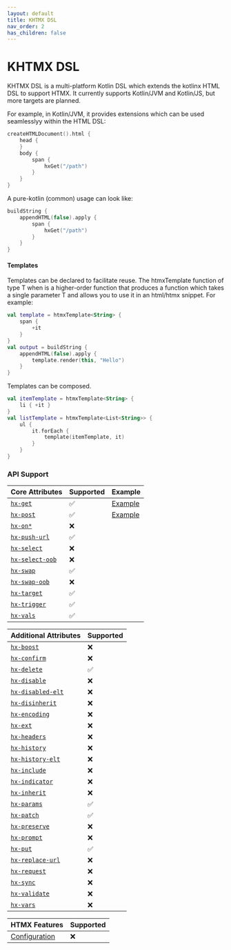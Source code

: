 ```yaml
---
layout: default
title: KHTMX DSL
nav_order: 2
has_children: false
---
```


# KHTMX DSL

KHTMX DSL is a multi-platform Kotlin DSL which extends the kotlinx HTML DSL to support HTMX. It currently supports Kotlin/JVM and Kotlin/JS, but more targets are planned.

For example, in Kotlin/JVM, it provides extensions which can be used seamlesslyy within the HTML DSL:
```kotlin
createHTMLDocument().html {  
    head {  
    }    
    body {  
        span {
            hxGet("/path")
        }
    }  
}
```

A pure-kotlin (common) usage can look like:
```kotlin
buildString {  
    appendHTML(false).apply {  
        span {  
            hxGet("/path")  
        }  
    }
}
```

#### Templates

Templates can be declared to facilitate reuse. The htmxTemplate function of type T when is a higher-order function that produces a function which takes a single parameter T and allows you to use it in an html/htmx snippet. For example:

```kotlin
val template = htmxTemplate<String> {  
    span {  
        +it  
    }
}  
val output = buildString {  
    appendHTML(false).apply {  
        template.render(this, "Hello")  
    }  
}
```

Templates can be composed.

```kotlin
val itemTemplate = htmxTemplate<String> {
    li { +it }
}
val listTemplate = htmxTemplate<List<String>> {
    ul {
        it.forEach {
            template(itemTemplate, it)
        }
    }
}
```

### API Support

| Core Attributes                                               | Supported | Example                                                                                                                                  |
| ------------------------------------------------------------- | --------- | ---------------------------------------------------------------------------------------------------------------------------------------- |
| [`hx-get`](https://htmx.org/attributes/hx-get/)               | ✅         | [Example](https://github.com/wakingrufus/khtmx/blob/main/khtmx-dsl/src/commonTest/kotlin/com/github/wakingrufus/htmx/exemplar/HxGet.kt)  |
| [`hx-post`](https://htmx.org/attributes/hx-post/)             | ✅         | [Example](https://github.com/wakingrufus/khtmx/blob/main/khtmx-dsl/src/commonTest/kotlin/com/github/wakingrufus/htmx/exemplar/HxPost.kt) |
| [`hx-on*`](https://htmx.org/attributes/hx-on/)                | ❌         |                                                                                                                                          |
| [`hx-push-url`](https://htmx.org/attributes/hx-push-url/)     | ✅         |                                                                                                                                          |
| [`hx-select`](https://htmx.org/attributes/hx-select/)         | ❌         |                                                                                                                                          |
| [`hx-select-oob`](https://htmx.org/attributes/hx-select-oob/) | ❌         |                                                                                                                                          |
| [`hx-swap`](https://htmx.org/attributes/hx-swap/)             | ✅         |                                                                                                                                          |
| [`hx-swap-oob`](https://htmx.org/attributes/hx-swap-oob/)     | ❌         |                                                                                                                                          |
| [`hx-target`](https://htmx.org/attributes/hx-target/)         | ✅         |                                                                                                                                          |
| [`hx-trigger`](https://htmx.org/attributes/hx-trigger/)       | ✅         |                                                                                                                                          |
| [`hx-vals`](https://htmx.org/attributes/hx-vals/)             | ✅         |                                                                                                                                          |

| Additional Attributes                                              | Supported  |
|--------------------------------------------------------------------|------------|
| [`hx-boost`](https://htmx.org/attributes/hx-boost/)                | ❌          |
| [`hx-confirm`](https://htmx.org/attributes/hx-confirm/)            | ❌          |
| [`hx-delete`](https://htmx.org/attributes/hx-delete/)              | ✅          |
| [`hx-disable`](https://htmx.org/attributes/hx-disable/)            | ❌          |
| [`hx-disabled-elt`](https://htmx.org/attributes/hx-disabled-elt/)  | ❌          |
| [`hx-disinherit`](https://htmx.org/attributes/hx-disinherit/)      | ❌          |
| [`hx-encoding`](https://htmx.org/attributes/hx-encoding/)          | ❌          |
| [`hx-ext`](https://htmx.org/attributes/hx-ext/)                    | ❌          |
| [`hx-headers`](https://htmx.org/attributes/hx-headers/)            | ❌          |
| [`hx-history`](https://htmx.org/attributes/hx-history/)            | ❌          |
| [`hx-history-elt`](https://htmx.org/attributes/hx-history-elt/)    | ❌          |
| [`hx-include`](https://htmx.org/attributes/hx-include/)            | ❌          |
| [`hx-indicator`](https://htmx.org/attributes/hx-indicator/)        | ❌          |
| [`hx-inherit`](https://htmx.org/attributes/hx-inherit/)            | ❌          |
| [`hx-params`](https://htmx.org/attributes/hx-params/)              | ✅          |
| [`hx-patch`](https://htmx.org/attributes/hx-patch/)                | ✅          |
| [`hx-preserve`](https://htmx.org/attributes/hx-preserve/)          | ❌          |
| [`hx-prompt`](https://htmx.org/attributes/hx-prompt/)              | ❌          |
| [`hx-put`](https://htmx.org/attributes/hx-put/)                    | ✅          |
| [`hx-replace-url`](https://htmx.org/attributes/hx-replace-url/)    | ❌          |
| [`hx-request`](https://htmx.org/attributes/hx-request/)            | ❌          |
| [`hx-sync`](https://htmx.org/attributes/hx-sync/)                  | ❌          |
| [`hx-validate`](https://htmx.org/attributes/hx-validate/)          | ❌          |
| [`hx-vars`](https://htmx.org/attributes/hx-vars/)                  | ❌          |

| HTMX Features                                       | Supported  |
|-----------------------------------------------------|------------|
| [Configuration](https://htmx.org/reference/#config) | ❌          |